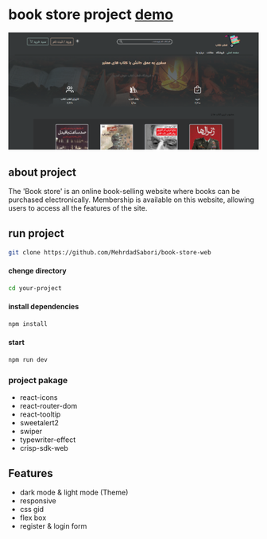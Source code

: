 # book store project <a href='https://book-web-store.iran.liara.run'> demo </a>

<a href='https://book-web-store.iran.liara.run'><img src='./public/images/screen-book-store.PNG' /></a>

## about project 

<p>The 'Book store' is an online book-selling website where books can be purchased electronically. Membership is available on this website, allowing users to access all the features of the site.</p>

## run project 

```bash
git clone https://github.com/MehrdadSabori/book-store-web

```
#### chenge directory

```bash
cd your-project

```

#### install dependencies 

```bash
npm install

```

#### start 

```bash
npm run dev

```

### project pakage

- react-icons
- react-router-dom
- react-tooltip
- sweetalert2
- swiper
- typewriter-effect
- crisp-sdk-web


## Features

- dark mode & light mode (Theme)
- responsive
- css gid
- flex box
- register & login form